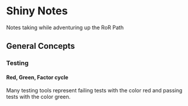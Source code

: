 # Shiny Notes
Notes taking while adventuring up the RoR Path


## General Concepts

### Testing

#### Red, Green, Factor cycle
Many testing tools represent failing tests with the color red and passing tests with the color green. 
